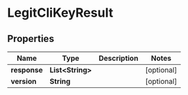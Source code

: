 
# LegitCliKeyResult

## Properties
Name | Type | Description | Notes
------------ | ------------- | ------------- | -------------
**response** | **List&lt;String&gt;** |  |  [optional]
**version** | **String** |  |  [optional]



